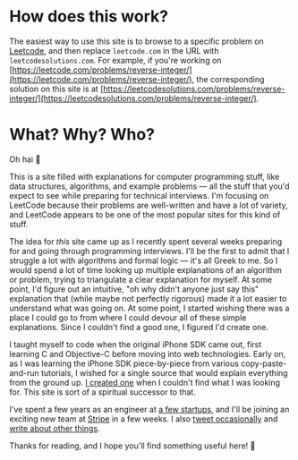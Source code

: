 # How does this work?
The easiest way to use this site is to browse to a specific problem on [Leetcode](https://leetcode.com/problemset/all/), and then replace `leetcode.com` in the URL with `leetcodesolutions.com`. For example, if you're working on [https://leetcode.com/problems/reverse-integer/](https://leetcode.com/problems/reverse-integer/), the corresponding solution on this site is at [https://leetcodesolutions.com/problems/reverse-integer/](https://leetcodesolutions.com/problems/reverse-integer/).

# What? Why? Who?
Oh hai 👋

This is a site filled with explanations for computer programming stuff, like data structures, algorithms, and example problems — all the stuff that you'd expect to see while preparing for technical interviews. I'm focusing on LeetCode because their problems are well-written and have a lot of variety, and LeetCode appears to be one of the most popular sites for this kind of stuff.

The idea for _this_ site came up as I recently spent several weeks preparing for and going through programming interviews. I'll be the first to admit that I struggle a lot with algorithms and formal logic — it's all Greek to me. So I would spend a lot of time looking up multiple explanations of an algorithm or problem, trying to triangulate a clear explanation for myself. At some point, I'd figure out an intuitive, "oh why didn't anyone just say this" explanation that (while maybe not perfectly rigorous) made it a lot easier to understand what was going on. At some point, I started wishing there was a place I could go to from where I could devour all of these simple explanations. Since I couldn't find a good one, I figured I'd create one.

I taught myself to code when the original iPhone SDK came out, first learning C and Objective-C before moving into web technologies. Early on, as I was learning the iPhone SDK piece-by-piece from various copy-paste-and-run tutorials, I wished for a single source that would explain everything from the ground up. [I created one](https://cupsofcocoa.wordpress.com) when I couldn't find what I was looking for. This site is sort of a spiritual successor to that.

I've spent a few years as an engineer at [a few startups](https://linkedin.com/in/feifanz), and I'll be joining an exciting new team at [Stripe](https://stripe.com/issuing) in a few weeks. I also [tweet occasionally](https://twitter.com/FeifanZ) and [write about other things](https://feifan.blog).

Thanks for reading, and I hope you'll find something useful here! 💛
